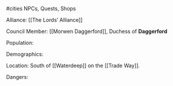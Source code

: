 #cities
NPCs, Quests, Shops

Alliance: [[The Lords’ Alliance]]

Council Member: [[Morwen Daggerford]], Duchess of **Daggerford**

Population: 

Demographics: 

Location: South of [[Waterdeep]] on the [[Trade Way]].

Dangers: 